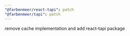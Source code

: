 ```yaml
---
"@farbenmeer/react-tapi": patch
"@farbenmeer/tapi": patch
---
```


remove cache implementation and add react-tapi package
